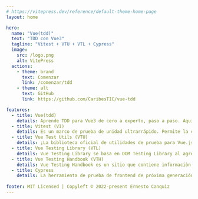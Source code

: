 ```yaml
---
# https://vitepress.dev/reference/default-theme-home-page
layout: home

hero:
  name: "Vue(tdd)"
  text: "TDD con Vue3"
  tagline: "Vitest + VTU + VTL + Cypress"
  image:
    src: /logo.png
    alt: VitePress
  actions:
    - theme: brand
      text: Comenzar
      link: /comenzar/tdd
    - theme: alt
      text: GitHub
      link: https://github.com/CaribesTIC/vue-tdd

features:
  - title: Vue(tdd)
    details: Aprende TDD para Vue3 de cero a experto, paso a paso. Aquí, explica la correspondiente configuración de Vitest (con Vite) para tus proyectos y la migración a Vitest en cuanto a los Mocks (simulaciones). Todo desde un solo lugar.
  - title: Vitest (VI)
    details: Es un marco de prueba de unidad ultrarrápido. Permite la creación de un corredor simple que no necesita lidiar con la complejidad de transformar archivos de origen y puede enfocarse únicamente en proporcionar el mejor DX durante las pruebas.
  - title: Vue Test Utils (VTU)
    details: ¡La biblioteca oficial de utilidades de prueba para Vue.js! Es un conjunto de funciones de utilidad destinadas a simplificar las pruebas de los componentes de Vue.js. Proporciona algunos métodos para montar e interactuar con los componentes de Vue de forma aislada.
  - title: Vue Testing Library (VTL)
    details: Vue Testing Library se basa en DOM Testing Library al agregar API para trabajar con componentes de Vue. Está construido sobre VTU, la biblioteca de prueba oficial para Vue, ajustando algunos métodos de ambas fuentes.    
  - title: Vue Testing Handbook (VTH)
    details: Vue Testing Handbook es un sitio que contiene informaciòn relevante para aprender sobre Vue(TDD).  
  - title: Cypress
    details: La herramienta de prueba de frontend de próxima generación creada para la web. Aborda los puntos débiles clave que enfrentan los desarrolladores y los ingenieros de control de calidad al probar aplicaciones modernas.
    
footer: MIT Licensed | Copyleft © 2022-present Ernesto Canquiz
---
```


